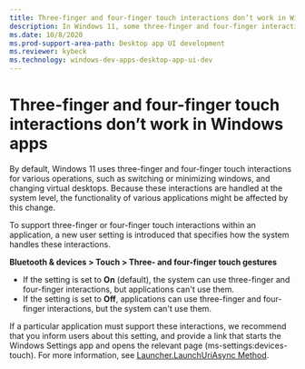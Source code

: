 ```yaml
---
title: Three-finger and four-finger touch interactions don’t work in Windows apps
description: In Windows 11, some three-finger and four-finger interactions are no longer usable by applications.
ms.date: 10/8/2020
ms.prod-support-area-path: Desktop app UI development
ms.reviewer: kybeck
ms.technology: windows-dev-apps-desktop-app-ui-dev
---
```

# Three-finger and four-finger touch interactions don’t work in Windows apps

By default, Windows 11 uses three-finger and four-finger touch interactions for various operations, such as switching or minimizing windows, and changing virtual desktops. Because these interactions are handled at the system level, the functionality of various applications might be affected by this change.

To support three-finger or four-finger touch interactions within an application, a new user setting is introduced that specifies how the system handles these interactions.  

**Bluetooth & devices > Touch > Three- and four-finger touch gestures**

- If the setting is set to **On** (default), the system can use three-finger and four-finger interactions, but applications can't use them.
- If the setting is set to **Off**, applications can use three-finger and four-finger interactions, but the system can't use them.

If a particular application must support these interactions, we recommend that you inform users about this setting, and provide a link that starts the Windows Settings app and opens the relevant page (ms-settings:devices-touch). For more information, see [Launcher.LaunchUriAsync Method](/uwp/api/windows.system.launcher.launchuriasync?view=winrt-22000&preserve-view=true).
